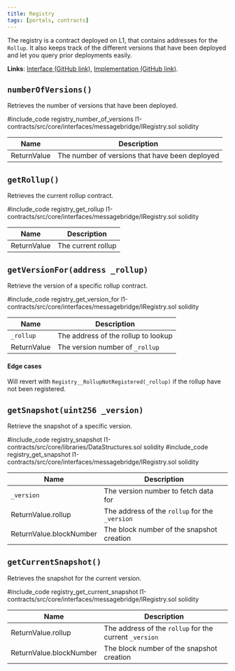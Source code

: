```yaml
---
title: Registry
tags: [portals, contracts]
---
```


The registry is a contract deployed on L1, that contains addresses for the `Rollup`. It also keeps track of the different versions that have been deployed and let you query prior deployments easily.

**Links**: [Interface (GitHub link)](https://github.com/AztecProtocol/aztec-packages/blob/master/l1-contracts/src/core/interfaces/messagebridge/IRegistry.sol), [Implementation (GitHub link)](https://github.com/AztecProtocol/aztec-packages/blob/master/l1-contracts/src/core/messagebridge/Registry.sol).

## `numberOfVersions()`

Retrieves the number of versions that have been deployed.

#include_code registry_number_of_versions l1-contracts/src/core/interfaces/messagebridge/IRegistry.sol solidity

| Name           | Description |
| -------------- | ----------- |
| ReturnValue    | The number of versions that have been deployed |

## `getRollup()`
Retrieves the current rollup contract.

#include_code registry_get_rollup l1-contracts/src/core/interfaces/messagebridge/IRegistry.sol solidity

| Name           | Description |
| -------------- | ----------- |
| ReturnValue    | The current rollup |

## `getVersionFor(address _rollup)`

Retrieve the version of a specific rollup contract. 

#include_code registry_get_version_for l1-contracts/src/core/interfaces/messagebridge/IRegistry.sol solidity

| Name           | Description |
| -------------- | ----------- |
| `_rollup`      | The address of the rollup to lookup |
| ReturnValue    | The version number of `_rollup` |

#### Edge cases
Will revert with `Registry__RollupNotRegistered(_rollup)` if the rollup have not been registered.

## `getSnapshot(uint256 _version)`

Retrieve the snapshot of a specific version. 

#include_code registry_snapshot l1-contracts/src/core/libraries/DataStructures.sol solidity
#include_code registry_get_snapshot l1-contracts/src/core/interfaces/messagebridge/IRegistry.sol solidity

| Name           | Description |
| -------------- | ----------- |
| `_version`     | The version number to fetch data for |
| ReturnValue.rollup      | The address of the `rollup` for the `_version` |
| ReturnValue.blockNumber | The block number of the snapshot creation |


## `getCurrentSnapshot()`

Retrieves the snapshot for the current version.

#include_code registry_get_current_snapshot l1-contracts/src/core/interfaces/messagebridge/IRegistry.sol solidity

| Name           | Description |
| -------------- | ----------- |
| ReturnValue.rollup      | The address of the `rollup` for the current `_version` |
| ReturnValue.blockNumber | The block number of the snapshot creation |

